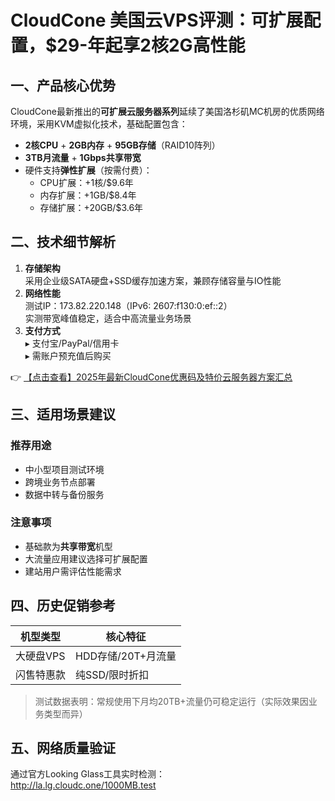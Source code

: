 # CloudCone 美国云VPS评测：可扩展配置，$29-年起享2核2G高性能

## 一、产品核心优势
CloudCone最新推出的**可扩展云服务器系列**延续了美国洛杉矶MC机房的优质网络环境，采用KVM虚拟化技术，基础配置包含：
- **2核CPU** + **2GB内存** + **95GB存储**（RAID10阵列）
- **3TB月流量** + **1Gbps共享带宽**
- 硬件支持**弹性扩展**（按需付费）：
  - CPU扩展：+1核/$9.6年
  - 内存扩展：+1GB/$8.4年
  - 存储扩展：+20GB/$3.6年

## 二、技术细节解析
1. **存储架构**  
   采用企业级SATA硬盘+SSD缓存加速方案，兼顾存储容量与IO性能
2. **网络性能**  
   测试IP：173.82.220.148（IPv6: 2607:f130:0:ef::2）  
   实测带宽峰值稳定，适合中高流量业务场景
3. **支付方式**  
   ▸ 支付宝/PayPal/信用卡  
   ▸ 需账户预充值后购买

👉 [【点击查看】2025年最新CloudCone优惠码及特价云服务器方案汇总](https://bit.ly/Cloudcone)

## 三、适用场景建议
### 推荐用途
- 中小型项目测试环境
- 跨境业务节点部署
- 数据中转与备份服务

### 注意事项
- 基础款为**共享带宽**机型
- 大流量应用建议选择可扩展配置
- 建站用户需评估性能需求

## 四、历史促销参考
| 机型类型       | 核心特征                  |
|----------------|--------------------------|
| 大硬盘VPS      | HDD存储/20T+月流量       |
| 闪售特惠款      | 纯SSD/限时折扣           |

> 测试数据表明：常规使用下月均20TB+流量仍可稳定运行（实际效果因业务类型而异）

## 五、网络质量验证
通过官方Looking Glass工具实时检测：  
http://la.lg.cloudc.one/1000MB.test